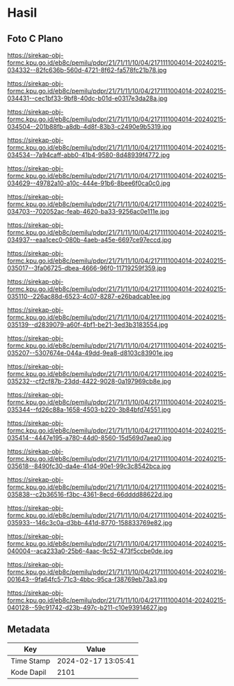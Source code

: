 # Hasil

## Foto C Plano

https://sirekap-obj-formc.kpu.go.id/eb8c/pemilu/pdpr/21/71/11/10/04/2171111004014-20240215-034332--82fc636b-560d-4721-8f62-fa578fc21b78.jpg

https://sirekap-obj-formc.kpu.go.id/eb8c/pemilu/pdpr/21/71/11/10/04/2171111004014-20240215-034431--cec1bf33-9bf8-40dc-b01d-e0317e3da28a.jpg

https://sirekap-obj-formc.kpu.go.id/eb8c/pemilu/pdpr/21/71/11/10/04/2171111004014-20240215-034504--201b88fb-a8db-4d8f-83b3-c2490e9b5319.jpg

https://sirekap-obj-formc.kpu.go.id/eb8c/pemilu/pdpr/21/71/11/10/04/2171111004014-20240215-034534--7a94caff-abb0-41b4-9580-8d48939f4772.jpg

https://sirekap-obj-formc.kpu.go.id/eb8c/pemilu/pdpr/21/71/11/10/04/2171111004014-20240215-034629--49782a10-a10c-444e-91b6-8bee6f0ca0c0.jpg

https://sirekap-obj-formc.kpu.go.id/eb8c/pemilu/pdpr/21/71/11/10/04/2171111004014-20240215-034703--702052ac-feab-4620-ba33-9256ac0e111e.jpg

https://sirekap-obj-formc.kpu.go.id/eb8c/pemilu/pdpr/21/71/11/10/04/2171111004014-20240215-034937--eaa1cec0-080b-4aeb-a45e-6697ce97eccd.jpg

https://sirekap-obj-formc.kpu.go.id/eb8c/pemilu/pdpr/21/71/11/10/04/2171111004014-20240215-035017--3fa06725-dbea-4666-96f0-11719259f359.jpg

https://sirekap-obj-formc.kpu.go.id/eb8c/pemilu/pdpr/21/71/11/10/04/2171111004014-20240215-035110--226ac88d-6523-4c07-8287-e26badcab1ee.jpg

https://sirekap-obj-formc.kpu.go.id/eb8c/pemilu/pdpr/21/71/11/10/04/2171111004014-20240215-035139--d2839079-a60f-4bf1-be21-3ed3b3183554.jpg

https://sirekap-obj-formc.kpu.go.id/eb8c/pemilu/pdpr/21/71/11/10/04/2171111004014-20240215-035207--5307674e-044a-49dd-9ea8-d8103c83901e.jpg

https://sirekap-obj-formc.kpu.go.id/eb8c/pemilu/pdpr/21/71/11/10/04/2171111004014-20240215-035232--cf2cf87b-23dd-4422-9028-0a197969cb8e.jpg

https://sirekap-obj-formc.kpu.go.id/eb8c/pemilu/pdpr/21/71/11/10/04/2171111004014-20240215-035344--fd26c88a-1658-4503-b220-3b84bfd74551.jpg

https://sirekap-obj-formc.kpu.go.id/eb8c/pemilu/pdpr/21/71/11/10/04/2171111004014-20240215-035414--4447e195-a780-44d0-8560-15d569d7aea0.jpg

https://sirekap-obj-formc.kpu.go.id/eb8c/pemilu/pdpr/21/71/11/10/04/2171111004014-20240215-035618--8490fc30-da4e-41d4-90e1-99c3c8542bca.jpg

https://sirekap-obj-formc.kpu.go.id/eb8c/pemilu/pdpr/21/71/11/10/04/2171111004014-20240215-035838--c2b36516-f3bc-4361-8ecd-66dddd88622d.jpg

https://sirekap-obj-formc.kpu.go.id/eb8c/pemilu/pdpr/21/71/11/10/04/2171111004014-20240215-035933--146c3c0a-d3bb-441d-8770-158833769e82.jpg

https://sirekap-obj-formc.kpu.go.id/eb8c/pemilu/pdpr/21/71/11/10/04/2171111004014-20240215-040004--aca233a0-25b6-4aac-9c52-473f5ccbe0de.jpg

https://sirekap-obj-formc.kpu.go.id/eb8c/pemilu/pdpr/21/71/11/10/04/2171111004014-20240216-001643--9fa64fc5-71c3-4bbc-95ca-f38769eb73a3.jpg

https://sirekap-obj-formc.kpu.go.id/eb8c/pemilu/pdpr/21/71/11/10/04/2171111004014-20240215-040128--59c91742-d23b-497c-b211-c10e93914627.jpg


## Metadata

| Key        | Value               |
| ---------- | ------------------- |
| Time Stamp | 2024-02-17 13:05:41 |
| Kode Dapil | 2101                |




